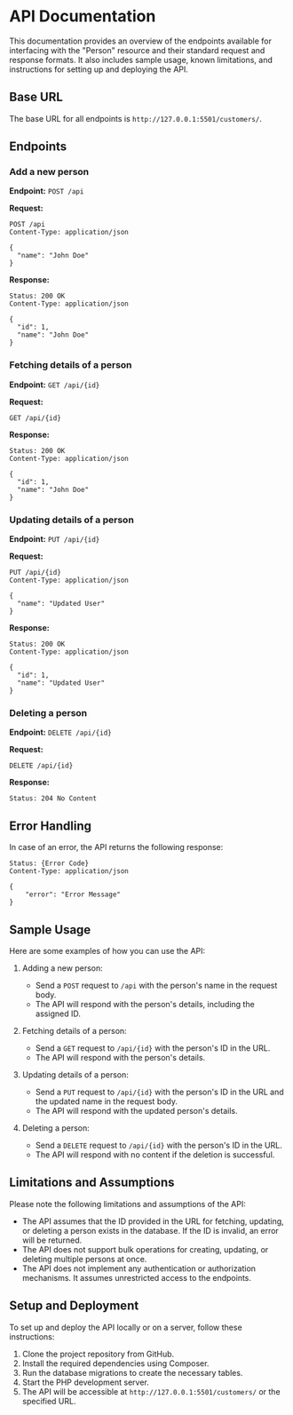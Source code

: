 # API Documentation

This documentation provides an overview of the endpoints available for interfacing with the "Person" resource and their standard request and response formats. It also includes sample usage, known limitations, and instructions for setting up and deploying the API.

## Base URL

The base URL for all endpoints is `http://127.0.0.1:5501/customers/`.

## Endpoints

### Add a new person

**Endpoint:** `POST /api`

**Request:**

```http
POST /api
Content-Type: application/json

{
  "name": "John Doe"
}
```

**Response:**

```http
Status: 200 OK
Content-Type: application/json

{
  "id": 1,
  "name": "John Doe"
}
```

### Fetching details of a person

**Endpoint:** `GET /api/{id}`

**Request:**

```http
GET /api/{id}
```

**Response:**

```http
Status: 200 OK
Content-Type: application/json

{
  "id": 1,
  "name": "John Doe"
}
```

### Updating details of a person

**Endpoint:** `PUT /api/{id}`

**Request:**

```http
PUT /api/{id}
Content-Type: application/json

{
  "name": "Updated User"
}
```

**Response:**

```http
Status: 200 OK
Content-Type: application/json

{
  "id": 1,
  "name": "Updated User"
}
```

### Deleting a person

**Endpoint:** `DELETE /api/{id}`

**Request:**

```http
DELETE /api/{id}
```

**Response:**

```http
Status: 204 No Content
```

## Error Handling

In case of an error, the API returns the following response:

```http
Status: {Error Code}
Content-Type: application/json

{
    "error": "Error Message"
}
```

## Sample Usage

Here are some examples of how you can use the API:

1. Adding a new person:
   - Send a `POST` request to `/api` with the person's name in the request body.
   - The API will respond with the person's details, including the assigned ID.

2. Fetching details of a person:
   - Send a `GET` request to `/api/{id}` with the person's ID in the URL.
   - The API will respond with the person's details.

3. Updating details of a person:
   - Send a `PUT` request to `/api/{id}` with the person's ID in the URL and the updated name in the request body.
   - The API will respond with the updated person's details.

4. Deleting a person:
   - Send a `DELETE` request to `/api/{id}` with the person's ID in the URL.
   - The API will respond with no content if the deletion is successful.

## Limitations and Assumptions

Please note the following limitations and assumptions of the API:

- The API assumes that the ID provided in the URL for fetching, updating, or deleting a person exists in the database. If the ID is invalid, an error will be returned.
- The API does not support bulk operations for creating, updating, or deleting multiple persons at once.
- The API does not implement any authentication or authorization mechanisms. It assumes unrestricted access to the endpoints.

## Setup and Deployment

To set up and deploy the API locally or on a server, follow these instructions:

1. Clone the project repository from GitHub.
2. Install the required dependencies using Composer.
3. Run the database migrations to create the necessary tables.
4. Start the PHP development server.
5. The API will be accessible at `http://127.0.0.1:5501/customers/` or the specified URL.
